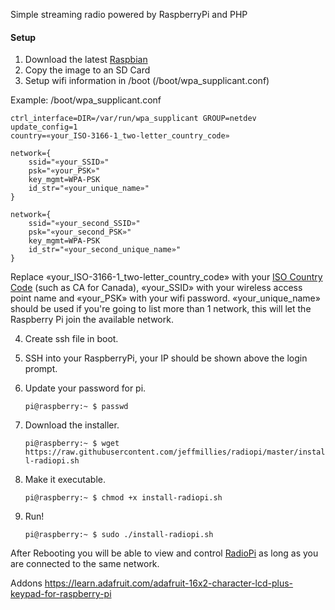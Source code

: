 Simple streaming radio powered by RaspberryPi and PHP

#### Setup
1) Download the latest [Raspbian](https://www.raspberrypi.org/downloads/raspbian/)
2) Copy the image to an SD Card
3) Setup wifi information in /boot (/boot/wpa_supplicant.conf)

Example: /boot/wpa_supplicant.conf

    ctrl_interface=DIR=/var/run/wpa_supplicant GROUP=netdev
    update_config=1
    country=«your_ISO-3166-1_two-letter_country_code»
     
    network={
        ssid="«your_SSID»"
        psk="«your_PSK»"
        key_mgmt=WPA-PSK
        id_str="«your_unique_name»"
    }
    
    network={
        ssid="«your_second_SSID»"
        psk="«your_second_PSK»"
        key_mgmt=WPA-PSK
        id_str="«your_second_unique_name»"
    }
 
Replace «your_ISO-3166-1_two-letter_country_code» with your [ISO Country Code](https://www.iso.org/obp/ui/#search/code/) (such as CA for Canada), 
«your_SSID» with your wireless access point name and 
«your_PSK» with your wifi password.
«your_unique_name» should be used if you're going to list more than 1 network, this will let the Raspberry Pi join the available network.
 
 
4) Create ssh file in boot. 
5) SSH into your RaspberryPi, your IP should be shown above the login prompt.
6) Update your password for pi. 

    ```pi@raspberry:~ $ passwd```
5) Download the installer. 

    ```pi@raspberry:~ $ wget https://raw.githubusercontent.com/jeffmillies/radiopi/master/install-radiopi.sh```
6) Make it executable. 

    ```pi@raspberry:~ $ chmod +x install-radiopi.sh```
7) Run! 

    ```pi@raspberry:~ $ sudo ./install-radiopi.sh```

After Rebooting you will be able to view and control [RadioPi](http://radiopi/) as long as you are connected to the same network.

Addons 
https://learn.adafruit.com/adafruit-16x2-character-lcd-plus-keypad-for-raspberry-pi
